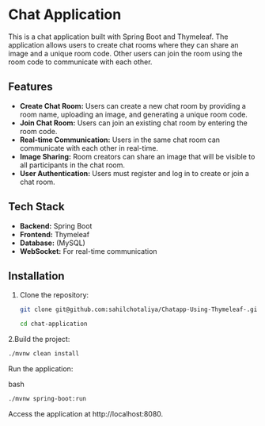 # Chat Application

This is a chat application built with Spring Boot and Thymeleaf. The application allows users to create chat rooms where they can share an image and a unique room code. Other users can join the room using the room code to communicate with each other.

## Features

- **Create Chat Room:** Users can create a new chat room by providing a room name, uploading an image, and generating a unique room code.
- **Join Chat Room:** Users can join an existing chat room by entering the room code.
- **Real-time Communication:** Users in the same chat room can communicate with each other in real-time.
- **Image Sharing:** Room creators can share an image that will be visible to all participants in the chat room.
- **User Authentication:** Users must register and log in to create or join a chat room.

## Tech Stack

- **Backend:** Spring Boot
- **Frontend:** Thymeleaf
- **Database:** (MySQL)
- **WebSocket:** For real-time communication

## Installation

1. Clone the repository:
   ```bash
   git clone git@github.com:sahilchotaliya/Chatapp-Using-Thymeleaf-.git
   ```
    ```bash
   cd chat-application
     ```

2.Build the project:

```bash
./mvnw clean install

```
Run the application:

bash
```bash
./mvnw spring-boot:run
 ```


Access the application at http://localhost:8080.